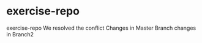 # exercise-repo
exercise-repo
We resolved the conflict
Changes in Master Branch
changes in Branch2

